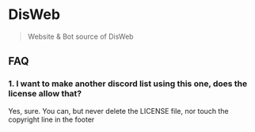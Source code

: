 # DisWeb
> Website & Bot source of DisWeb

## FAQ

### 1. I want to make another discord list using this one, does the license allow that?

Yes, sure. You can, but never delete the LICENSE file, nor touch the copyright line in the footer

